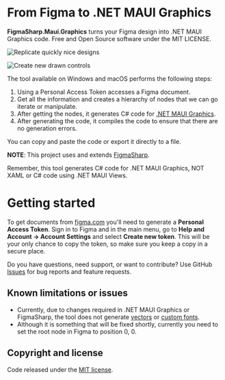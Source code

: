 # From Figma to .NET MAUI Graphics

**FigmaSharp.Maui.Graphics** turns your Figma design into .NET MAUI Graphics code. Free and Open Source software under the MIT LICENSE.

![Replicate quickly nice designs](https://raw.githubusercontent.com/jsuarezruiz/figma-to-maui-graphics/main/images/figma-to-maui-graphics-01.PNG)

![Create new drawn controls](https://raw.githubusercontent.com/jsuarezruiz/figma-to-maui-graphics/main/images/figma-to-maui-graphics-02.PNG)

The tool available on Windows and macOS performs the following steps:
1. Using a Personal Access Token accesses a Figma document.
2. Get all the information and creates a hierarchy of nodes that we can go iterate or manipulate.
3. After getting the nodes, it generates C# code for [.NET MAUI Graphics](https://github.com/dotnet/Microsoft.Maui.Graphics).
4. After generating the code, it compiles the code to ensure that there are no generation errors.

You can copy and paste the code or export it directly to a file.

**NOTE**: This project uses and extends [FigmaSharp](https://github.com/microsoft/FigmaSharp).

Remember, this tool generates C# code for .NET MAUI Graphics, NOT XAML or C# code using .NET MAUI Views.

# Getting started

To get documents from [figma.com](https://www.figma.com/) you'll need to generate a **Personal Access Token**.
Sign in to Figma and in the main menu, go to **Help and Account  →  Account Settings** and select **Create new token**.
This will be your only chance to copy the token, so make sure you keep a copy in a secure place.

Do you have questions, need support, or want to contribute? Use GitHub [Issues](https://github.com/jsuarezruiz/figma-to-maui-graphics/issues) for bug reports and feature requests.

## Known limitations or issues

- Currently, due to changes required in .NET MAUI Graphics or FigmaSharp, the tool does not generate [vectors](https://github.com/jsuarezruiz/figma-to-maui-graphics/issues/2) or [custom fonts](https://github.com/jsuarezruiz/figma-to-maui-graphics/issues/1).
- Although it is something that will be fixed shortly, currently you need to set the root node in Figma to position 0, 0.

## Copyright and license

Code released under the [MIT license](https://opensource.org/licenses/MIT).